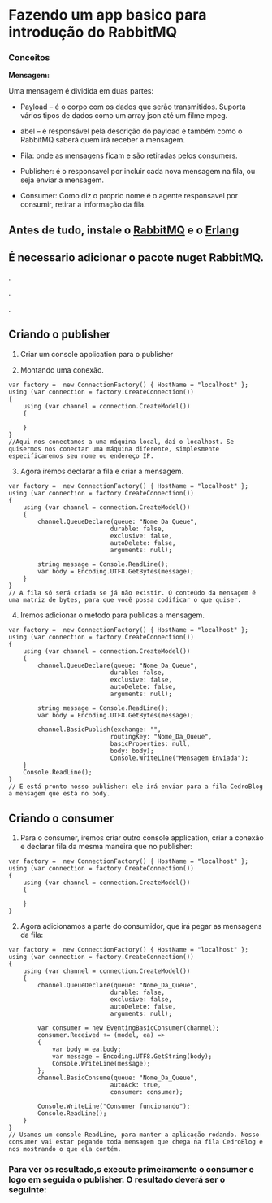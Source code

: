 # Fazendo um app basico para introdução do RabbitMQ

### **Conceitos**
**Mensagem:**

Uma mensagem é dividida em duas partes:

- Payload – é o corpo com os dados que serão transmitidos. Suporta vários tipos de dados como um array json até um filme mpeg.
- abel – é responsável pela descrição do payload e também como o RabbitMQ saberá quem irá receber a mensagem.

- Fila: onde as mensagens ficam e são retiradas pelos consumers.
- Publisher: é o responsavel por incluir cada nova mensagem na fila, ou seja enviar a mensagem.
- Consumer: Como diz o proprio nome é o agente responsavel por consumir, retirar a informação da fila.



## Antes de tudo, instale o [RabbitMQ](https://www.rabbitmq.com/download.html) e o [Erlang](https://www.erlang.org/downloads)

## É necessario adicionar o pacote nuget RabbitMQ.
.

.

.

## Criando o publisher

1. Criar um console application para o publisher

2. Montando uma conexão.

```Csharp
var factory =  new ConnectionFactory() { HostName = "localhost" };
using (var connection = factory.CreateConnection())
{
    using (var channel = connection.CreateModel())
    {

    }
}
//Aqui nos conectamos a uma máquina local, daí o localhost. Se quisermos nos conectar uma máquina diferente, simplesmente especificaremos seu nome ou endereço IP.
```

3. Agora iremos declarar a fila e criar a mensagem.

```Csharp
var factory =  new ConnectionFactory() { HostName = "localhost" };
using (var connection = factory.CreateConnection())
{
    using (var channel = connection.CreateModel())
    {
        channel.QueueDeclare(queue: "Nome_Da_Queue",
                            durable: false,
                            exclusive: false,
                            autoDelete: false,
                            arguments: null);
        
        string message = Console.ReadLine();
        var body = Encoding.UTF8.GetBytes(message);
    }
}
// A fila só será criada se já não existir. O conteúdo da mensagem é uma matriz de bytes, para que você possa codificar o que quiser.
```

4. Iremos adicionar o metodo para publicas a mensagem.

```Csharp
var factory =  new ConnectionFactory() { HostName = "localhost" };
using (var connection = factory.CreateConnection())
{
    using (var channel = connection.CreateModel())
    {
        channel.QueueDeclare(queue: "Nome_Da_Queue",
                            durable: false,
                            exclusive: false,
                            autoDelete: false,
                            arguments: null);
        
        string message = Console.ReadLine();
        var body = Encoding.UTF8.GetBytes(message);

        channel.BasicPublish(exchange: "",
                            routingKey: "Nome_Da_Queue",
                            basicProperties: null,
                            body: body);
                            Console.WriteLine("Mensagem Enviada");
    }
    Console.ReadLine();
}
// E está pronto nosso publisher: ele irá enviar para a fila CedroBlog a mensagem que está no body.
```

## Criando o consumer

1. Para o consumer, iremos criar outro console application, criar a conexão e declarar fila da mesma maneira que no publisher:

```Csharp
var factory =  new ConnectionFactory() { HostName = "localhost" };
using (var connection = factory.CreateConnection())
{
    using (var channel = connection.CreateModel())
    {

    }
}
```

2. Agora adicionamos a parte do consumidor, que irá pegar as mensagens da fila:

```Csharp
var factory =  new ConnectionFactory() { HostName = "localhost" };
using (var connection = factory.CreateConnection())
{
    using (var channel = connection.CreateModel())
    {
        channel.QueueDeclare(queue: "Nome_Da_Queue",
                            durable: false,
                            exclusive: false,
                            autoDelete: false,
                            arguments: null);
        
        var consumer = new EventingBasicConsumer(channel);
        consumer.Received += (model, ea) =>
        {
            var body = ea.body;
            var message = Encoding.UTF8.GetString(body);
            Console.WriteLine(message);
        };
        channel.BasicConsume(queue: "Nome_Da_Queue",
                            autoAck: true,
                            consumer: consumer);

        Console.WriteLine("Consumer funcionando");
        Console.ReadLine();
    }
}
// Usamos um console ReadLine, para manter a aplicação rodando. Nosso consumer vai estar pegando toda mensagem que chega na fila CedroBlog e nos mostrando o que ela contém.
```

### Para ver os resultado,s execute primeiramente o consumer e logo em seguida o publisher. O resultado deverá ser o seguinte: